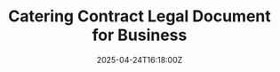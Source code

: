 ---
title: Catering Contract Legal Document for Business
linkTitle: Catering Contract Legal Document for Business
date: '2025-04-24T16:18:00Z'
weight: 1
description: No content
draft: false
ref: catering-contract-legal-document-for-business
---